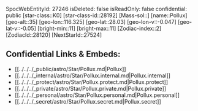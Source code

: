 ﻿---
location: [28.03,116.325,35]
type: Star
tags:
- astro/Star

---
SpocWebEntityId: 27246
isDeleted: false
isReadOnly: false
confidential: public
[star-class::K0]
[star-class-id::28192]
[Mass-sol::]
[name::Pollux]
[geo-alt::35]
[geo-lon::116.325]
[geo-lat::28.03]
[geo-lon-v::-0.047]
[geo-lat-v::-0.05]
[bright-min::11]
[bright-max::11]
[Zodiac-index::2]
[ZodiacId::28120]
[NextStarId::27524]



## Confidential Links & Embeds: 
- [[../../../_public/astro/Star/Pollux.md|Pollux]] 
- [[../../../_internal/astro/Star/Pollux.internal.md|Pollux.internal]] 
- [[../../../_protect/astro/Star/Pollux.protect.md|Pollux.protect]] 
- [[../../../_private/astro/Star/Pollux.private.md|Pollux.private]] 
- [[../../../_personal/astro/Star/Pollux.personal.md|Pollux.personal]] 
- [[../../../_secret/astro/Star/Pollux.secret.md|Pollux.secret]] 
